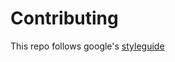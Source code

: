 # Contributing

This repo follows google's [styleguide](https://google.github.io/styleguide/shellguide.html)
